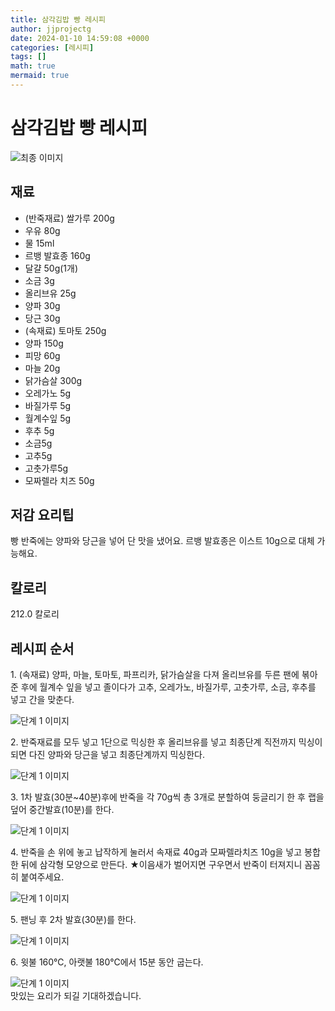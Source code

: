 ```yaml
---
title: 삼각김밥 빵 레시피
author: jjprojectg
date: 2024-01-10 14:59:08 +0000
categories: [레시피]
tags: []
math: true
mermaid: true
---
```

<meta name="og:type" content="website"/>
<meta charset="UTF-8"/>
<div class="header">
  <h1>삼각김밥 빵 레시피</h1>
</div>

<div class="container my-4">
  <div class="row">
    <div class="col-12 col-md-6">
      <div class="recipe-image">
        <img src="http://www.foodsafetykorea.go.kr/uploadimg/20210129/20210129053949_1611909589857.jpg" class="step-image" alt="최종 이미지"/>
      </div>
    </div>
    <div class="col-12 col-md-6">
      <div class="ingredients">
        <h2>재료</h2>
        <ul class="card">
          <li> (반죽재료) 쌀가루 200g </li>
          <li>  우유 80g </li>
          <li>  물 15ml </li>
          <li>  르뱅 발효종 160g </li>
          <li>  달걀 50g(1개) </li>
          <li>  소금 3g </li>
          <li>  올리브유 25g </li>
          <li>  양파 30g </li>
          <li>  당근 30g </li>
          <li> (속재료) 토마토 250g </li>
          <li>  양파 150g </li>
          <li>  피망 60g </li>
          <li>  마늘 20g </li>
          <li>  닭가슴살 300g </li>
          <li>  오레가노 5g </li>
          <li>  바질가루 5g </li>
          <li>  월계수잎 5g </li>
          <li>  후추 5g </li>
          <li>  소금5g </li>
          <li>  고추5g </li>
          <li>  고춧가루5g </li>
          <li> 모짜렐라 치즈 50g </li>
</ul>
      </div>
    </div>
    <div class="col-12 col-md-6">
      <div class="ingredients">
        <h2>저감 요리팁</h2>
        <div class="card"> 
          <p>
            빵 반죽에는 양파와 당근을 넣어 단 맛을 냈어요.
르뱅 발효종은 이스트 10g으로 대체 가능해요.
          </p>
        </div>
      </div>
      <div class="ingredients">
        <h2>칼로리</h2>
        <div class="card"> 
          <p>
            212.0 칼로리
          </p>
        </div>
      </div>
    </div>
  </div>

  <h2 class="my-4">레시피 순서</h2>
  <div class="card recipe-card">
    <div class="card-body recipe-step">
      <p class="card-text step-description">1. (속재료) 양파, 마늘, 토마토, 파프리카, 닭가슴살을 다져 올리브유를 두른 팬에 볶아준 후에 월계수 잎을 넣고 졸이다가 고추, 오레가노, 바질가루, 고춧가루, 소금, 후추를 넣고 간을 맞춘다.</p>
      <img src="http://www.foodsafetykorea.go.kr/uploadimg/20210129/20210129054204_1611909724402.jpg" alt="단계 1 이미지" class="step-image"/>
    </div>
  </div>
  <div class="card recipe-card">
    <div class="card-body recipe-step">
      <p class="card-text step-description">2. 반죽재료를 모두 넣고 1단으로 믹싱한 후 올리브유를 넣고 최종단계 직전까지 믹싱이 되면 다진 양파와 당근을 넣고 최종단계까지 믹싱한다.</p>
      <img src="http://www.foodsafetykorea.go.kr/uploadimg/20210129/20210129054426_1611909866869.jpg" alt="단계 1 이미지" class="step-image"/>
    </div>
  </div>
  <div class="card recipe-card">
    <div class="card-body recipe-step">
      <p class="card-text step-description">3. 1차 발효(30분~40분)후에 반죽을 각 70g씩 총 3개로 분할하여 둥글리기 한 후 랩을 덮어 중간발효(10분)를 한다.</p>
      <img src="http://www.foodsafetykorea.go.kr/uploadimg/20210129/20210129055258_1611910378459.jpg" alt="단계 1 이미지" class="step-image"/>
    </div>
  </div>
  <div class="card recipe-card">
    <div class="card-body recipe-step">
      <p class="card-text step-description">4. 반죽을 손 위에 놓고 납작하게 눌러서 속재료 40g과 모짜렐라치즈 10g을 넣고 봉합 한 뒤에 삼각형 모양으로 만든다.
★이음새가 벌어지면 구우면서 반죽이 터져지니 꼼꼼히 붙여주세요.</p>
      <img src="http://www.foodsafetykorea.go.kr/uploadimg/20210129/20210129055315_1611910395064.jpg" alt="단계 1 이미지" class="step-image"/>
    </div>
  </div>
  <div class="card recipe-card">
    <div class="card-body recipe-step">
      <p class="card-text step-description">5. 팬닝 후 2차 발효(30분)를 한다.</p>
      <img src="http://www.foodsafetykorea.go.kr/uploadimg/20210129/20210129055326_1611910406766.jpg" alt="단계 1 이미지" class="step-image"/>
    </div>
  </div>
  <div class="card recipe-card">
    <div class="card-body recipe-step">
      <p class="card-text step-description">6. 윗불 160℃, 아랫불 180℃에서 15분 동안 굽는다.</p>
      <img src="http://www.foodsafetykorea.go.kr/uploadimg/20210129/20210129055338_1611910418977.jpg" alt="단계 1 이미지" class="step-image"/>
    </div>
  </div>

</div>
맛있는 요리가 되길 기대하겠습니다.
